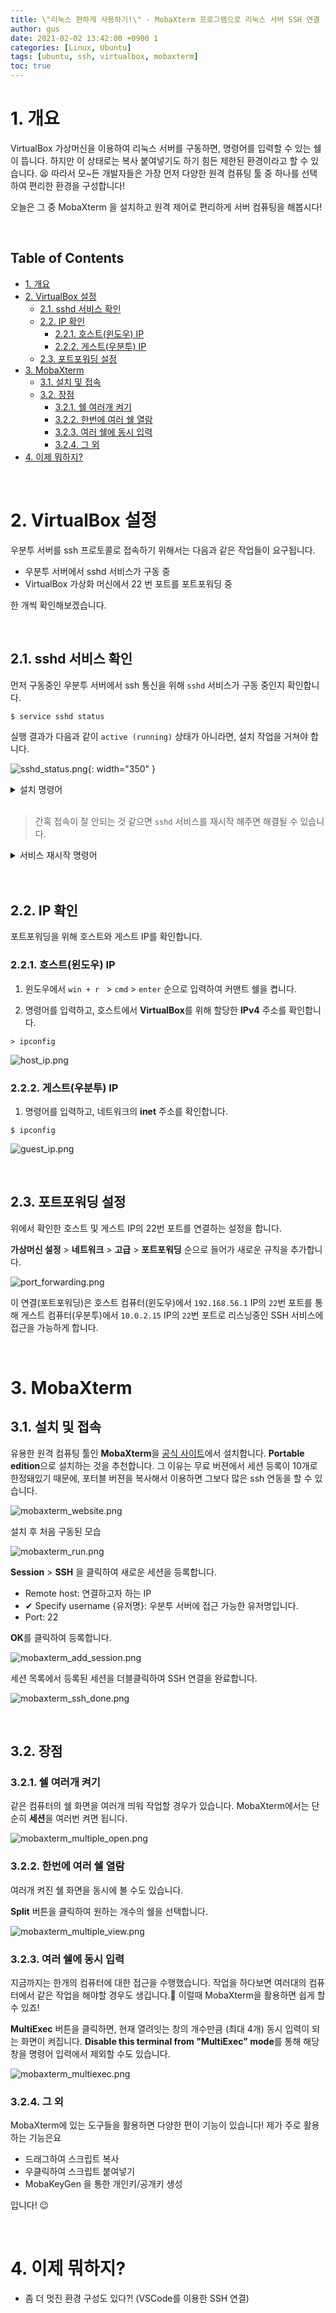 ```yaml
---
title: \"리눅스 편하게 사용하기!\" - MobaXterm 프로그램으로 리눅스 서버 SSH 연결
author: gus
date: 2021-02-02 13:42:00 +0900 1
categories: [Linux, Ubuntu]
tags: [ubuntu, ssh, virtualbox, mobaxterm]
toc: true
---
```


# 1. 개요

VirtualBox 가상머신을 이용하여 리눅스 서버를 구동하면, 명령어를 입력할 수 있는 쉘이 뜹니다. 하지만 이 상태로는 복사 붙여넣기도 하기 힘든 제한된 환경이라고 할 수 있습니다. 😫 따라서 모~든 개발자들은 가장 먼저 다양한 원격 컴퓨팅 툴 중 하나를 선택하여 편리한 환경을 구성합니다! 

오늘은 그 중 MobaXterm 을 설치하고 원격 제어로 편리하게 서버 컴퓨팅을 해봅시다!

<br>

<h2>Table of Contents</h2>

- [1. 개요](#1-개요)
- [2. VirtualBox 설정](#2-virtualbox-설정)
  - [2.1. sshd 서비스 확인](#21-sshd-서비스-확인)
  - [2.2. IP 확인](#22-ip-확인)
    - [2.2.1. 호스트(윈도우) IP](#221-호스트윈도우-ip)
    - [2.2.2. 게스트(우분투) IP](#222-게스트우분투-ip)
  - [2.3. 포트포워딩 설정](#23-포트포워딩-설정)
- [3. MobaXterm](#3-mobaxterm)
  - [3.1. 설치 및 접속](#31-설치-및-접속)
  - [3.2. 장점](#32-장점)
    - [3.2.1. 쉘 여러개 켜기](#321-쉘-여러개-켜기)
    - [3.2.2. 한번에 여러 쉘 열람](#322-한번에-여러-쉘-열람)
    - [3.2.3. 여러 쉘에 동시 입력](#323-여러-쉘에-동시-입력)
    - [3.2.4. 그 외](#324-그-외)
- [4. 이제 뭐하지?](#4-이제-뭐하지)

<br>

# 2. VirtualBox 설정

우분투 서버를 ssh 프로토콜로 접속하기 위해서는 다음과 같은 작업들이 요구됩니다.

- 우분투 서버에서 sshd 서비스가 구동 중
- VirtualBox 가상화 머신에서 22 번 포트를 포트포워딩 중

한 개씩 확인해보겠습니다.


<br>

## 2.1. sshd 서비스 확인

먼저 구동중인 우분투 서버에서 ssh 통신을 위해 ``sshd`` 서비스가 구동 중인지 확인합니다.

```console
$ service sshd status
```

실행 결과가 다음과 같이 ``active (running)`` 상태가 아니라면, 설치 작업을 거쳐야 합니다.

![sshd_status.png](/assets/img/screenshots/sshd_status.png){: width="350" }

<details>
    <summary>설치 명령어</summary>

<br>

```console
$ sudo apt-get install openssh-server
```
</details>

<br>

> 간혹 접속이 잘 안되는 것 같으면 ``sshd`` 서비스를 재시작 해주면 해결될 수 있습니다.

<details>
    <summary>서비스 재시작 명령어</summary>

<br>

```console
$ service sshd restart
```
</details>

<br>

<br>

## 2.2. IP 확인

포트포워딩을 위해 호스트와 게스트 IP를 확인합니다.

### 2.2.1. 호스트(윈도우) IP

1. 윈도우에서 ``win + r `` > ``cmd`` > ``enter`` 순으로 입력하여 커맨트 쉘을 켭니다.

2. 명령어를 입력하고, 호스트에서 **VirtualBox**를 위해 할당한 **IPv4** 주소를 확인합니다.

```terminal
> ipconfig
```

![host_ip.png](/assets/img/screenshots/host_ip.png)

### 2.2.2. 게스트(우분투) IP
1. 명령어를 입력하고, 네트워크의 **inet** 주소를 확인합니다.

```console
$ ipconfig
```

![guest_ip.png](/assets/img/screenshots/guest_ip.png)

<br>

## 2.3. 포트포워딩 설정

위에서 확인한 호스트 및 게스트 IP의 22번 포트를 연결하는 설정을 합니다. 

**가상머신 설정** > **네트워크** > **고급** > **포트포워딩** 순으로 들어가 새로운 규칙을 추가합니다.

![port_forwarding.png](/assets/img/screenshots/port_forwarding.png)

이 연결(포트포워딩)은 호스트 컴퓨터(윈도우)에서 ``192.168.56.1`` IP의 ``22``번 포트를 통해 게스트 컴퓨터(우분투)에서 ``10.0.2.15`` IP의 ``22``번 포트로 리스닝중인 SSH 서비스에 접근을 가능하게 합니다.

<br>

# 3. MobaXterm

## 3.1. 설치 및 접속

유용한 원격 컴퓨팅 툴인 **MobaXterm**을 [공식 사이트](https://mobaxterm.mobatek.net/download-home-edition.html)에서 설치합니다. **Portable edition**으로 설치하는 것을 추천합니다. 그 이유는 무료 버젼에서 세션 등록이 10개로 한정돼있기 때문에, 포터블 버젼을 복사해서 이용하면 그보다 많은 ssh 연동을 할 수 있습니다.

![mobaxterm_website.png](/assets/img/screenshots/mobaxterm_website.png)

설치 후 처음 구동된 모습

![mobaxterm_run.png](/assets/img/screenshots/mobaxterm_run.png)

**Session** > **SSH** 을 클릭하여 새로운 세션을 등록합니다.
- Remote host: 연결하고자 하는 IP
- ✔ Specify username {유저명}: 우분투 서버에 접근 가능한 유저명입니다.
- Port: 22

**OK**를 클릭하여 등록합니다.

![mobaxterm_add_session.png](/assets/img/screenshots/mobaxterm_add_session.png)

세션 목록에서 등록된 세션을 더블클릭하여 SSH 연결을 완료합니다.

![mobaxterm_ssh_done.png](/assets/img/screenshots/mobaxterm_ssh_done.png)

<br>

## 3.2. 장점

### 3.2.1. 쉘 여러개 켜기

같은 컴퓨터의 쉘 화면을 여러개 띄워 작업할 경우가 있습니다. MobaXterm에서는 단순히 **세션**을 여러번 켜면 됩니다.

![mobaxterm_multiple_open.png](/assets/img/screenshots/mobaxterm_multiple_open.png)

### 3.2.2. 한번에 여러 쉘 열람

여러개 켜진 쉘 화면을 동시에 볼 수도 있습니다.

**Split** 버튼을 클릭하여 원하는 개수의 쉘을 선택합니다.

![mobaxterm_multiple_view.png](/assets/img/screenshots/mobaxterm_multiple_view.png)

### 3.2.3. 여러 쉘에 동시 입력

지금까지는 한개의 컴퓨터에 대한 접근을 수행했습니다. 작업을 하다보면 여러대의 컴퓨터에서 같은 작업을 해야할 경우도 생깁니다.🤣 이럴때 MobaXterm을 활용하면 쉽게 할 수 있죠!

**MultiExec** 버튼을 클릭하면, 현재 열려잇는 창의 개수만큼 (최대 4개) 동시 입력이 되는 화면이 켜집니다. **Disable this terminal from "MultiExec" mode**를 통해 해당 창을 명령어 입력에서 제외할 수도 있습니다.

![mobaxterm_multiexec.png](/assets/img/screenshots/mobaxterm_multiexec.png)

### 3.2.4. 그 외

MobaXterm에 있는 도구들을 활용하면 다양한 편이 기능이 있습니다! 제가 주로 활용하는 기능은요
- 드래그하여 스크립트 복사
- 우클릭하여 스크립트 붙여넣기
- MobaKeyGen 을 통한 개인키/공개키 생성
  
입니다! 😉

<br>

# 4. 이제 뭐하지?

- 좀 더 멋진 환경 구성도 있다?! (VSCode를 이용한 SSH 연결)
